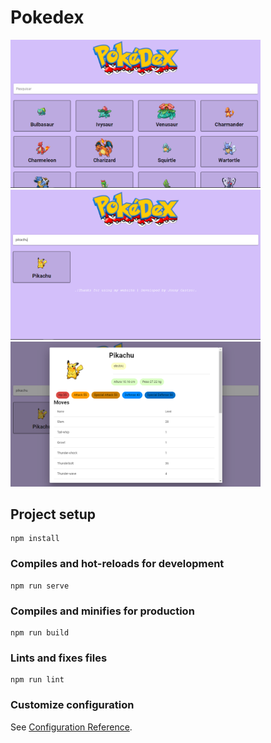 # Pokedex
<img src="./src/img/prtsc/inicial.png" width="400px">
<img src="./src/img/prtsc/search.png" width="400px">
<img src="./src/img/prtsc/card.png" width="400px">

## Project setup
```
npm install
```

### Compiles and hot-reloads for development
```
npm run serve
```

### Compiles and minifies for production
```
npm run build
```

### Lints and fixes files
```
npm run lint
```

### Customize configuration
See [Configuration Reference](https://cli.vuejs.org/config/).
